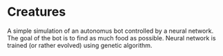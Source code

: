 # Creatures

A simple simulation of an autonomus bot controlled by a neural network.
The goal of the bot is to find as much food as possible.
Neural network is trained (or rather evolved) using genetic algorithm.
